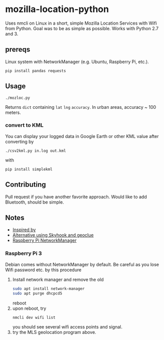 # mozilla-location-python
Uses nmcli on Linux in a short, simple Mozilla Location Services with Wifi from Python.
Goal was to be as simple as possible.
Works with Python 2.7 and 3.

## prereqs
Linux system with NetworkManager (e.g. Ubuntu, Raspberry Pi, etc.).

    pip install pandas requests


## Usage

    ./mozloc.py

Returns `dict` containing `lat` `lng` `accuracy`.
In urban areas, accuracy ~ 100 meters.


### convert to KML
You can display your logged data in Google Earth or other KML value after converting by

    ./csv2kml.py in.log out.kml
    
with
    
    pip install simplekml
    

## Contributing
Pull request if you have another favorite approach.
Would like to add Bluetooth, should be simple.


## Notes

* [Inspired by](https://github.com/flyinva/mozlosh)
* [Alternative using Skyhook and geoclue](https://github.com/scivision/python-geoclue)
* [Raspberry Pi NetworkManager](https://raspberrypi.stackexchange.com/a/73816)

### Raspberry Pi 3
Debian comes without NetworkManager by default.
Be careful as you lose Wifi password etc. by this procedure

1. Install network manager and remove the old 
   ```sh
   sudo apt install network-manager   
   sudo apt purge dhcpcd5
   ```
   reboot
2. upon reboot, try
   ```sh
   nmcli dev wifi list
   ```
   you should see several wifi access points and signal.
3. try the MLS geolocation program above.

